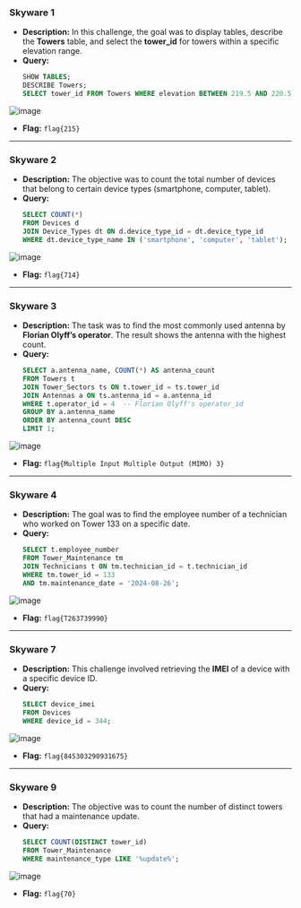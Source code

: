 ### Skyware 1

- **Description:** In this challenge, the goal was to display tables, describe the **Towers** table, and select the **tower_id** for towers within a specific elevation range.
- **Query:**
  ```sql
  SHOW TABLES;
  DESCRIBE Towers;
  SELECT tower_id FROM Towers WHERE elevation BETWEEN 219.5 AND 220.5;
  ```

![image](https://github.com/x03ee/CTF-Writeup/blob/main/2024/DeadFaceCTF-2024/SkyWave/SkyWave%201/flag.png)

- **Flag:** `flag{215}`

---

### Skyware 2

- **Description:** The objective was to count the total number of devices that belong to certain device types (smartphone, computer, tablet).
- **Query:**
  ```sql
  SELECT COUNT(*)
  FROM Devices d
  JOIN Device_Types dt ON d.device_type_id = dt.device_type_id
  WHERE dt.device_type_name IN ('smartphone', 'computer', 'tablet');
  ```

![image](https://github.com/x03ee/CTF-Writeup/blob/main/2024/DeadFaceCTF-2024/SkyWave/SkyWave%202/flag.png)

- **Flag:** `flag{714}`

---

### Skyware 3

- **Description:** The task was to find the most commonly used antenna by **Florian Olyff’s operator**. The result shows the antenna with the highest count.
- **Query:**
  ```sql
  SELECT a.antenna_name, COUNT(*) AS antenna_count
  FROM Towers t
  JOIN Tower_Sectors ts ON t.tower_id = ts.tower_id
  JOIN Antennas a ON ts.antenna_id = a.antenna_id
  WHERE t.operator_id = 4  -- Florian Olyff's operator_id
  GROUP BY a.antenna_name
  ORDER BY antenna_count DESC
  LIMIT 1;
  ```
![image](https://github.com/x03ee/CTF-Writeup/blob/main/2024/DeadFaceCTF-2024/SkyWave/SkyWave%203/flag.png)

- **Flag:** `flag{Multiple Input Multiple Output (MIMO) 3}`

---

### Skyware 4

- **Description:** The goal was to find the employee number of a technician who worked on Tower 133 on a specific date.
- **Query:**
  ```sql
  SELECT t.employee_number
  FROM Tower_Maintenance tm
  JOIN Technicians t ON tm.technician_id = t.technician_id
  WHERE tm.tower_id = 133
  AND tm.maintenance_date = '2024-08-26';
  ```
![image](https://github.com/x03ee/CTF-Writeup/blob/main/2024/DeadFaceCTF-2024/SkyWave/SkyWave%204/flag.png)

- **Flag:** `flag{T263739990}`

---

### Skyware 7

- **Description:** This challenge involved retrieving the **IMEI** of a device with a specific device ID.
- **Query:**
  ```sql
  SELECT device_imei
  FROM Devices
  WHERE device_id = 344;
  ```
![image](https://github.com/x03ee/CTF-Writeup/blob/main/2024/DeadFaceCTF-2024/SkyWave/SkyWave%207/flag.PNG)

- **Flag:** `flag{845303290931675}`

---

### Skyware 9

- **Description:** The objective was to count the number of distinct towers that had a maintenance update.
- **Query:**
  ```sql
  SELECT COUNT(DISTINCT tower_id) 
  FROM Tower_Maintenance 
  WHERE maintenance_type LIKE '%update%';
  ```
![image](https://github.com/x03ee/CTF-Writeup/blob/main/2024/DeadFaceCTF-2024/SkyWave/SkyWave%209/flag.png)

- **Flag:** `flag{70}`
